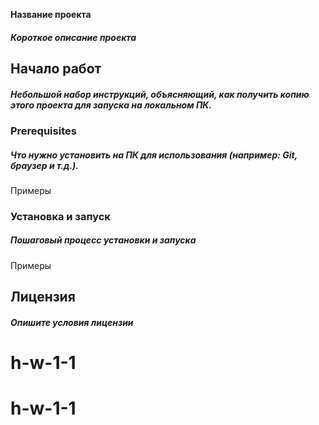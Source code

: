 **Название проекта**
##### Короткое описание проекта
## Начало работ
##### Небольшой набор инструкций, объясняющий, как получить копию этого проекта для запуска на локальном ПК.
### Prerequisites
##### Что нужно установить на ПК для использования (например: Git, браузер и т.д.).

Примеры
### Установка и запуск
##### Пошаговый процесс установки и запуска
Примеры
## Лицензия
##### Опишите условия лицензии

# h-w-1-1
# h-w-1-1
